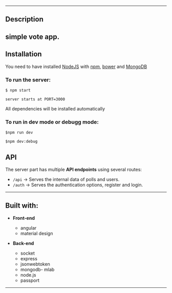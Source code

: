 
---
## Description

simple vote app.
---

## Installation

You need to have installed [NodeJS](https://nodejs.org/) with [npm](https://www.npmjs.com/), [bower](https://bower.io/) and [MongoDB](https://www.mongodb.com/)


### To run the server:

```
$ npm start

server starts at PORT=3000
 ```

All dependencies will be installed automatically

### To run in dev mode or debugg mode:

```
$npm run dev
```

```
$npm dev:debug
```


## API

The server part has multiple **API endpoints** using several routes:

- `/api` -> Serves the internal data of polls and users.
- `/auth` -> Serves the authentication options, register and login.

---

## Built with:

- **Front-end**

    - angular
    - material design

- **Back-end**
  - socket
  - express
  - jsonwebtoken
  - mongodb- mlab
  - node.js
  - passport
---




